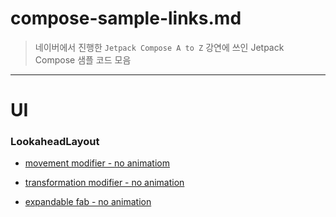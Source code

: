 # compose-sample-links.md

> 네이버에서 진행한 `Jetpack Compose A to Z` 강연에 쓰인 Jetpack Compose 샘플 코드 모음

---

# UI

### LookaheadLayout

- [movement modifier - no animatiom](https://github.com/jisungbin/AndroidPlayground/blob/584a4d761c4630dd85aed0087e9452a1df1c78b9/app/src/main/kotlin/land/sungbin/androidplayground/extension/lookahead.kt#L56-L85)
- [transformation modifier - no animation](https://github.com/jisungbin/AndroidPlayground/blob/a872e4715fea5b9969ef14ba7f9cde020dc7aaad/app/src/main/kotlin/land/sungbin/androidplayground/extension/lookahead.kt#L145-L158)

- [expandable fab - no animation](https://github.com/jisungbin/AndroidPlayground/blob/47cdbdf7eaf574c03de5e033b670af4a526859ea/app/src/main/kotlin/land/sungbin/androidplayground/snippet/animation/expendable-fab.kt#L85-L115)
